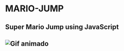 # MARIO-JUMP
<h2>Super Mario Jump using JavaScript<h2>

<img src="https://github.com/0pripyat92/MARIO-JUMP/assets/138127770/e6ad7d0d-4ede-4ff1-a75a-9edb189af84c" alt="Gif animado">

